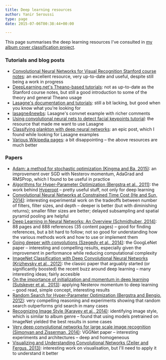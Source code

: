 ```yaml
---
title: Deep learning resources
author: Yanir Seroussi
type: page
date: 2015-07-06T00:38:44+00:00

---
```

This page summarises the deep learning resources I've consulted in [my album cover classification project][1].

### Tutorials and blog posts

  * <a href="http://cs231n.github.io/" target="_blank" rel="noopener">Convolutional Neural Networks for Visual Recognition Stanford course notes</a>: an excellent resource, very up-to-date and useful, despite still being a work in progress
  * <a href="http://deeplearning.net/tutorial/" target="_blank" rel="noopener">DeepLearning.net's Theano-based tutorials</a>: not as up-to-date as the Stanford course notes, but still a good introduction to some of the theory and general Theano usage
  * <a href="http://lasagne.readthedocs.org/en/latest/" target="_blank" rel="noopener">Lasagne's documentation and tutorials</a>: still a bit lacking, but good when you know what you're looking for
  * <a href="https://github.com/enlitic/lasagne4newbs" target="_blank" rel="noopener">lasagne4newbs</a>: Lasagne's convnet example with richer comments
  * <a href="http://danielnouri.org/notes/2014/12/17/using-convolutional-neural-nets-to-detect-facial-keypoints-tutorial/" target="_blank" rel="noopener">Using convolutional neural nets to detect facial keypoints tutorial</a>: the resource that made me want to use Lasagne
  * <a href="http://benanne.github.io/2015/03/17/plankton.html" target="_blank" rel="noopener">Classifying plankton with deep neural networks</a>: an epic post, which I found while looking for Lasagne examples
  * <a href="https://en.wikipedia.org/wiki/Main_Page" target="_blank" rel="noopener">Various Wikipedia pages</a>: a bit disappointing &ndash; the above resources are much better

### Papers

  * <a href="http://arxiv.org/abs/1412.6980" target="_blank" rel="noopener">Adam: a method for stochastic optimization (Kingma and Ba, 2015)</a>: an improvement over SGD with Nesterov momentum, AdaGrad and RMSProp, which I found to be useful in practice
  * <a href="http://papers.nips.cc/paper/4443-algorithms-for-hyper-parameter-optimization" target="_blank" rel="noopener">Algorithms for Hyper-Parameter Optimization (Bergstra et al., 2011)</a>: the work behind <a href="https://github.com/hyperopt/hyperopt" target="_blank" rel="noopener">Hyperopt</a> &ndash; pretty useful stuff, not only for deep learning
  * <a href="http://arxiv.org/abs/1412.1710" target="_blank" rel="noopener">Convolutional Neural Networks at Constrained Time Cost (He and Sun, 2014)</a>: interesting experimental work on the tradeoffs between number of filters, filter sizes, and depth &ndash; deeper is better (but with diminishing returns); smaller filter sizes are better; delayed subsampling and spatial pyramid pooling are helpful
  * <a href="http://arxiv.org/abs/1404.7828" target="_blank" rel="noopener">Deep Learning in Neural Networks: An Overview (Schmidhuber, 2014)</a>: 88 pages and 888 references (35 content pages) &ndash; good for finding references, but a bit hard to follow; not so good for understanding how the various methods work and how to use or implement them
  * <a href="http://arxiv.org/abs/1409.4842" target="_blank" rel="noopener">Going deeper with convolutions (Szegedy et al., 2014)</a>: the GoogLeNet paper &ndash; interesting and compelling results, especially given the improvement in performance while reducing computational complexity
  * <a href="http://papers.nips.cc/paper/4824-imagenet-classification-with-deep-convolutional-neural-networks" target="_blank" rel="noopener">ImageNet Classification with Deep Convolutional Neural Networks (Krizhevsky et al., 2012)</a>: the classic paper that arguably started (or significantly boosted) the recent buzz around deep learning &ndash; many interesting ideas; fairly accesible
  * <a href="http://www.cs.toronto.edu/~gdahl/papers/momentumNesterovDeepLearning.pdf" target="_blank" rel="noopener">On the importance of initialization and momentum in deep learning (Sutskever et al., 2013)</a>: applying Nesterov momentum to deep learning &ndash; good read, simple concept, interesting results
  * <a href="http://jmlr.org/papers/volume13/bergstra12a/bergstra12a.pdf" target="_blank" rel="noopener">Random Search for Hyper-Parameter Optimization (Bergstra and Bengio, 2012)</a>: very compelling reasoning and experiments showing that random search outperforms grid search in many cases
  * <a href="http://sergeykarayev.com/files/1311.3715v3.pdf" target="_blank" rel="noopener">Recognizing Image Style (Karayev et al., 2014)</a>: identifying image style, which is similar to album genre &ndash; found that using models pretrained on ImageNet yielded the best results in some cases
  * <a href="http://arxiv.org/abs/1409.1556" target="_blank" rel="noopener">Very deep convolutional networks for large scale image recognition (Simonyan and Zisserman, 2014)</a>: VGGNet paper &ndash; interesting experiments and architectures &ndash; deep and homogeneous
  * <a href="http://arxiv.org/abs/1311.2901" target="_blank" rel="noopener">Visualizing and Understanding Convolutional Networks (Zeiler and Fergus, 2013)</a>: interesting work on visualisation, but I'll need to apply it to understand it better

 [1]: https://yanirseroussi.com/2015/06/06/hopping-on-the-deep-learning-bandwagon/